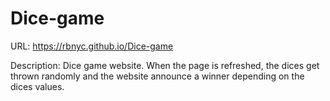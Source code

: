 # Dice-game

URL:
https://rbnyc.github.io/Dice-game

Description:
Dice game website.
When the page is refreshed, the dices get thrown randomly and the website announce a winner depending on the dices values.
